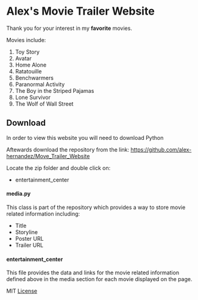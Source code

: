 # Alex's Movie Trailer Website

Thank you for your interest in my **favorite** movies.

Movies include:
1. Toy Story
2. Avatar
3. Home Alone
4. Ratatouille
5. Benchwarmers
6. Paranormal Activity
7. The Boy in the Striped Pajamas
8. Lone Survivor
9. The Wolf of Wall Street

## Download

In order to view this website you will need to download Python

Aftewards download the repository from the link:
https://github.com/alex-hernandez/Move_Trailer_Website

Locate the zip folder and double click on:

* entertainment_center

#### media.py
This class is part of the repository which provides a way to store movie related information including:

* Title
* Storyline
* Poster URL
* Trailer URL

#### entertainment_center
This file provides the data and links for the movie related information
defined above in the media section for each movie displayed on the page.

MIT [License](https://github.com/alex-hernandez/Move_Trailer_Website/blob/master/LICENSE)
